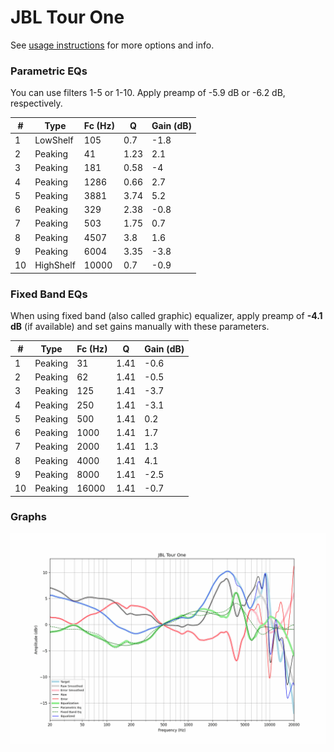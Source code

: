 # JBL Tour One
See [usage instructions](https://github.com/jaakkopasanen/AutoEq#usage) for more options and info.

### Parametric EQs
You can use filters 1-5 or 1-10. Apply preamp of -5.9 dB or -6.2 dB, respectively.

|   # | Type      |   Fc (Hz) |    Q |   Gain (dB) |
|-----|-----------|-----------|------|-------------|
|   1 | LowShelf  |       105 | 0.7  |        -1.8 |
|   2 | Peaking   |        41 | 1.23 |         2.1 |
|   3 | Peaking   |       181 | 0.58 |        -4   |
|   4 | Peaking   |      1286 | 0.66 |         2.7 |
|   5 | Peaking   |      3881 | 3.74 |         5.2 |
|   6 | Peaking   |       329 | 2.38 |        -0.8 |
|   7 | Peaking   |       503 | 1.75 |         0.7 |
|   8 | Peaking   |      4507 | 3.8  |         1.6 |
|   9 | Peaking   |      6004 | 3.35 |        -3.8 |
|  10 | HighShelf |     10000 | 0.7  |        -0.9 |

### Fixed Band EQs
When using fixed band (also called graphic) equalizer, apply preamp of **-4.1 dB** (if available) and set gains manually with these parameters.

|   # | Type    |   Fc (Hz) |    Q |   Gain (dB) |
|-----|---------|-----------|------|-------------|
|   1 | Peaking |        31 | 1.41 |        -0.6 |
|   2 | Peaking |        62 | 1.41 |        -0.5 |
|   3 | Peaking |       125 | 1.41 |        -3.7 |
|   4 | Peaking |       250 | 1.41 |        -3.1 |
|   5 | Peaking |       500 | 1.41 |         0.2 |
|   6 | Peaking |      1000 | 1.41 |         1.7 |
|   7 | Peaking |      2000 | 1.41 |         1.3 |
|   8 | Peaking |      4000 | 1.41 |         4.1 |
|   9 | Peaking |      8000 | 1.41 |        -2.5 |
|  10 | Peaking |     16000 | 1.41 |        -0.7 |

### Graphs
![](./JBL%20Tour%20One.png)
